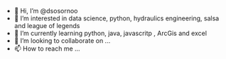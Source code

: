 - 👋 Hi, I’m @dsosornoo
- 👀 I’m interested in data science, python, hydraulics engineering, salsa and league of legends
- 🌱 I’m currently learning python, java, javascritp , ArcGis and excel
- 💞️ I’m looking to collaborate on ...
- 📫 How to reach me ...

<!---
dsosornoo/dsosornoo is a ✨ special ✨ repository because its `README.md` (this file) appears on your GitHub profile.
You can click the Preview link to take a look at your changes.
--->
